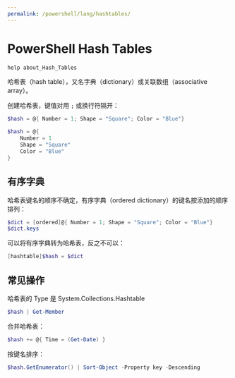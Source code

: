 ```yaml
---
permalink: /powershell/lang/hashtables/
---
```


# PowerShell Hash Tables

```powershell
help about_Hash_Tables
```

哈希表（hash table），又名字典（dictionary）或关联数组（associative array）。

创建哈希表，键值对用 `;` 或换行符隔开：

```powershell
$hash = @{ Number = 1; Shape = "Square"; Color = "Blue"}

$hash = @{
    Number = 1
    Shape = "Square"
    Color = "Blue"
}
```

## 有序字典

哈希表键名的顺序不确定，有序字典（ordered dictionary）的键名按添加的顺序排列：

```powershell
$dict = [ordered]@{ Number = 1; Shape = "Square"; Color = "Blue"}
$dict.keys
```

可以将有序字典转为哈希表，反之不可以：

```powershell
[hashtable]$hash = $dict
```

## 常见操作

哈希表的 Type 是 System.Collections.Hashtable

```powershell
$hash | Get-Member
```

合并哈希表：

```powershell
$hash += @{ Time = (Get-Date) }
```

按键名排序：

```powershell
$hash.GetEnumerator() | Sort-Object -Property key -Descending
```
